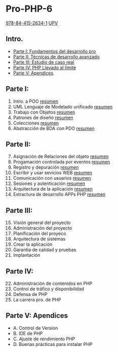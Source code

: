 # Pro-PHP-6
[978-84-415-2634-1](http://www.wrox.com/WileyCDA/WroxTitle/Professional-PHP6.productCd-0470395095,descCd-tableOfContents.html)
[UPV](http://polibuscador.upv.es/primo_library/libweb/action/display.do?tabs=detailsTab&ct=display&fn=search&doc=aleph000381150&indx=1&recIds=aleph000381150&recIdxs=0&elementId=0&renderMode=poppedOut&displayMode=full&frbrVersion=&vl(53498286UI4)=all_items&vl(drStartMonth6)=00&vl(drEndYear6)=A%C3%B1o&vl(53498282UI0)=any&dscnt=0&vl(1UIStartWith0)=contains&vl(1UIStartWith2)=contains&mode=Advanced&vid=bibupv&vl(53498279UI5)=all_items&tab=default_tab&vl(boolOperator1)=AND&vl(drStartDay6)=00&vl(drStartYear6)=A%C3%B1o&vl(D53498288UI3)=all_items&dstmp=1461529470580&vl(1UIStartWith1)=contains&vl(boolOperator0)=AND&vl(drEndMonth6)=00&vl(boolOperator2)=AND&vl(freeText0)=4-67%2F3037&vl(53498285UI1)=any&vl(53498283UI2)=any&vl(drEndDay6)=00&gathStatIcon=true)

## Intro.
- [Parte I: Fundamentos del desarrollo pro](https://github.com/JBV-CODES/Pro-PHP-6#parte-i)
- [Parte II: Técnicas de desarrollo avanzado](https://github.com/JBV-CODES/Pro-PHP-6#parte-ii)
- [Parte III: Estudio de caso real](https://github.com/JBV-CODES/Pro-PHP-6#parte-iii)
- [Parte IV: PHP Llevado al límite](https://github.com/JBV-CODES/Pro-PHP-6#parte-iv)
- [Parte V: Apendices](https://github.com/JBV-CODES/Pro-PHP-6#parte-v-apendices)

## Parte I:

1. Intro. a POO [resumen](https://github.com/JBV-CODES/Pro-PHP-6/blob/master/Parte1/1.md)
2. UML Lenguaje de Modelado unificado [resumen](https://github.com/JBV-CODES/Pro-PHP-6/blob/master/Parte1/2.md)
3. Trabajo con Objetos [resumen](https://github.com/JBV-CODES/Pro-PHP-6/blob/master/Parte1/3.md)
4. Patrones de diseño [resumen](https://github.com/JBV-CODES/Pro-PHP-6/blob/master/Parte1/4.md)
5. Colecciones [resumen](https://github.com/JBV-CODES/Pro-PHP-6/blob/master/Parte1/5.md)
6. Abstracción de BDA con PDO [resumen](https://github.com/JBV-CODES/Pro-PHP-6/blob/master/Parte1/6.md)

## Parte II: 

7. Asignación de Relaciones del objeto [resumen](http://)
8. Progamación controlada por eventos [resumen](http://)
9. Registro y depuración [resumen](http://)
10. Escribir y usar sevicios WEB [resumen](http://)
11. Comunicación con usuarios [resumen](http://)
12. Sesiones y autenticación [resumen](http://)
13. Arquitectura de la aplicación [resumen](http://)
14. Estractura de desarrollo APPs PHP [resumen]()

## Parte III:

15. Visión general del proyecto
16. Administración del proyecto
17. Planificación del proyeco
18. Arquitectura de sistemas
19. Crear la aplicación
20. Garantia de calidad y pruebas
21. Implantación

## Parte IV:

22. Administración de contenidos en PHP
23. Control de tráfico y disponibilidad
24. Defensa de PHP
25. La carrera pro. de PHP

## Parte V: Apendices
- A. Control de Version
- B. IDE de PHP
- C. Ajuste de rendimiento PHP
- D. Buenas prácticas para instalar PHP


